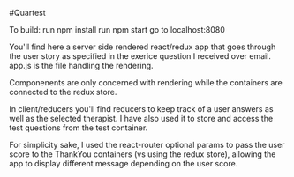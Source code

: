 #Quartest

To build:
	run npm install
	run npm start 
	go to localhost:8080


You'll find here a server side rendered react/redux app that goes through the user story as specified in the exerice question I received over email. 
app.js is the file handling the rendering.

Componenents are only concerned with rendering while the containers are connected to the redux store.

In client/reducers you'll find reducers to keep track of a user answers as well as the selected therapist. I have also used it to store and access the test questions from the test container. 

For simplicity sake, I used the react-router optional params to pass the user score to the ThankYou containers (vs using the redux store), allowing the app to display different message depending on the user score. 

